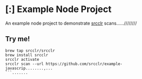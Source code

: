 # [:] Example Node Project

An example node project to demonstrate [srcclr](https://www.srcclr.com) scans......////////

## Try me!

```wwwww...........
brew tap srcclr/srcclr
brew install srcclr
srcclr activate
srcclr scan --url https://github.com/srcclr/example-javascrip........,...
```.......
